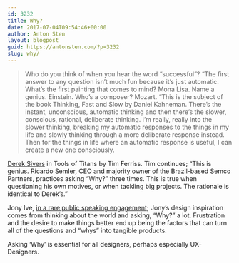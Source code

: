 ```yaml
---
id: 3232
title: Why?
date: 2017-07-04T09:54:46+00:00
author: Anton Sten
layout: blogpost
guid: https://antonsten.com/?p=3232
slug: why/
---
```

> Who do you think of when you hear the word “successful”? “The first answer to any question isn’t much fun because it’s just automatic. What’s the first painting that comes to mind? Mona Lisa. Name a genius. Einstein. Who’s a composer? Mozart. “This is the subject of the book Thinking, Fast and Slow by Daniel Kahneman. There’s the instant, unconscious, automatic thinking and then there’s the slower, conscious, rational, deliberate thinking. I’m really, really into the slower thinking, breaking my automatic responses to the things in my life and slowly thinking through a more deliberate response instead. Then for the things in life where an automatic response is useful, I can create a new one consciously.

<a href="https://sivers.org" target="_blank">Derek Sivers</a> in Tools of Titans by Tim Ferriss. Tim continues; &#8220;This is genius. Ricardo Semler, CEO and majority owner of the Brazil-based Semco Partners, practices asking “Why?” three times. This is true when questioning his own motives, or when tackling big projects. The rationale is identical to Derek’s.&#8221;

Jony Ive, <a href="https://m.youtube.com/watch?v=DS2U3Dh4Vsg" target="_blank">in a rare public speaking engagement</a>; Jony&#8217;s design inspiration comes from thinking about the world and asking, &#8220;Why?&#8221; a lot. Frustration and the desire to make things better end up being the factors that can turn all of the questions and &#8220;whys&#8221; into tangible products.

Asking &#8216;Why&#8217; is essential for all designers, perhaps especially UX-Designers.
